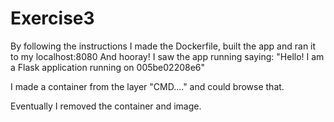 # Exercise3

By following the instructions I made the Dockerfile, built the app and ran it to my localhost:8080
And hooray! I saw the app running saying: "Hello! I am a Flask application running on 005be02208e6"

I made a container from the layer "CMD...." and could browse that.

Eventually I removed the container and image.